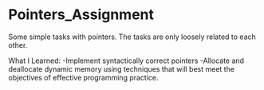 # Pointers_Assignment
Some simple tasks with pointers. The tasks are only loosely related to each other. 

What I Learned:
-Implement syntactically correct pointers
-Allocate and deallocate dynamic memory using 
 techniques that will best meet the objectives 
 of effective programming practice.
